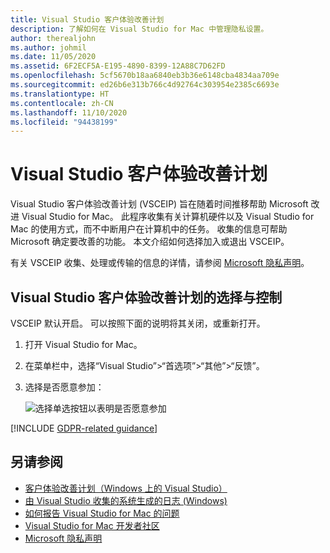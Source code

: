 ```yaml
---
title: Visual Studio 客户体验改善计划
description: 了解如何在 Visual Studio for Mac 中管理隐私设置。
author: therealjohn
ms.author: johmil
ms.date: 11/05/2020
ms.assetid: 6F2ECF5A-E195-4890-8399-12A88C7D62FD
ms.openlocfilehash: 5cf5670b18aa6840eb3b36e6148cba4834aa709e
ms.sourcegitcommit: ed26b6e313b766c4d92764c303954e2385c6693e
ms.translationtype: HT
ms.contentlocale: zh-CN
ms.lasthandoff: 11/10/2020
ms.locfileid: "94438199"
---
```

# <a name="visual-studio-customer-experience-improvement-program"></a>Visual Studio 客户体验改善计划

Visual Studio 客户体验改善计划 (VSCEIP) 旨在随着时间推移帮助 Microsoft 改进 Visual Studio for Mac。 此程序收集有关计算机硬件以及 Visual Studio for Mac 的使用方式，而不中断用户在计算机中的任务。 收集的信息可帮助 Microsoft 确定要改善的功能。 本文介绍如何选择加入或退出 VSCEIP。

有关 VSCEIP 收集、处理或传输的信息的详情，请参阅 [Microsoft 隐私声明](https://privacy.microsoft.com/privacystatement)。

## <a name="choice-and-control-over-the-visual-studio-customer-experience-improvement-program"></a>Visual Studio 客户体验改善计划的选择与控制

VSCEIP 默认开启。 可以按照下面的说明将其关闭，或重新打开。

1. 打开 Visual Studio for Mac。

1. 在菜单栏中，选择“Visual Studio”>“首选项”>“其他”>“反馈”。

1. 选择是否愿意参加：

    ![选择单选按钮以表明是否愿意参加](media/visual-studio-experience-improvement-program-image1.png)

[!INCLUDE [GDPR-related guidance](../docs/misc/includes/gdpr-hybrid-note.md)]

## <a name="see-also"></a>另请参阅

* [客户体验改善计划（Windows 上的 Visual Studio）](/visualstudio/ide/visual-studio-experience-improvement-program)
* [由 Visual Studio 收集的系统生成的日志 (Windows)](/visualstudio/ide/diagnostic-data-collection)
* [如何报告 Visual Studio for Mac 的问题](report-a-problem.md)
* [Visual Studio for Mac 开发者社区](https://aka.ms/feedback/vsm-home)
* [Microsoft 隐私声明](https://privacy.microsoft.com/privacystatement)
